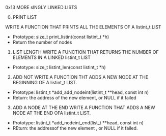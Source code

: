 0x13 MORE sINGLY LINKED LISTS

0. PRINT LIST

WRITE A FUNCTION  THAT PRINTS ALL THE ELEMENTS OF A listint_t LIST
* Prototype: size_t print_listint(const listint_t *h)
* Return the number of nodes

1. LIST LENGTH
WRITE A FUNCTION THAT RETURNS THE NUMBER OF ELEMENTS IN A LINKED listint_t LIST
* Prototype: size_t listint_len(const listint_t *h)

2. ADD NOT
WRITE A FUNCTION THT ADDS A NEW NODE AT THE BEGINNING OF A listint_t LIST.
* Prototype: listint_t *add_add_nodeint(listint_t **head, const int n)
* Return: the address of the new element, or NULL if it failed

3. ADD A NODE AT THE END
WRITE A FUNCTION THAT ADDS A NEW NODE AT THE END OFA listint_t LIST.
* Prototype: listint_t *add_nodeint_end(list_t **head, const int n)
* REturn: the addressof the new element , or NULL if it failed. 


